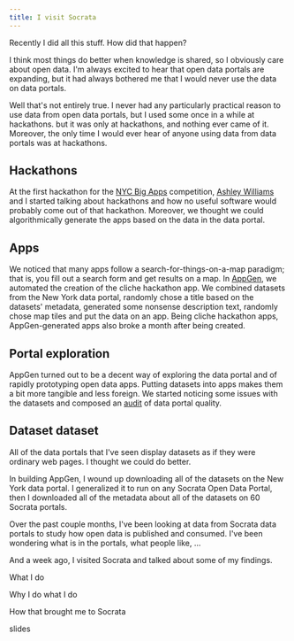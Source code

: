 ```yaml
---
title: I visit Socrata
---
```

<!--
I want knowledge to be shared. I did this and that and that other thing.
Blah blah blah.
It makes sense that I would care about open data.
But never used for practical purpose
So maybe I'm more interested in the sharing of knowledge.
-->
Recently I did all this stuff. How did that happen?

I think most things do better when knowledge is shared,
so I obviously care about open data. I'm always excited to
hear that open data portals are expanding, but it had always
bothered me that I would never use the data on data portals.

Well that's not entirely true. I never had any particularly practical
reason to use data from open data portals, but I used some once in a
while at hackathons.
but it was only at hackathons, and nothing ever came of it. Moreover,
the only time I would ever hear of anyone using data from data portals
was at hackathons.

## Hackathons
At the first hackathon for the [NYC Big Apps](http://nycbigapps.com/)
competition, [Ashley Williams](http://heyashleyashley.com) and I started
talking about hackathons and how no useful software would probably come
out of that hackathon. Moreover, we thought we could algorithmically
generate the apps based on the data in the data portal.

## Apps
We noticed that many apps follow a search-for-things-on-a-map paradigm;
that is, you fill out a search form and get results on a map. In
[AppGen](http://appgen.me), we automated the creation of the cliche
hackathon app. We combined datasets from the New York data portal,
randomly chose a title based on the datasets' metadata, generated some
nonsense description text, randomly chose map tiles and put the data on
an app. Being cliche hackathon apps, AppGen-generated apps also broke
a month after being created.

## Portal exploration
AppGen turned out to be a decent way of exploring the data portal
and of rapidly prototyping open data apps. Putting datasets into apps
makes them a bit more tangible and less foreign. We started noticing
some issues with the datasets and composed an 
[audit](http://www.appgen.me/audit) of data portal quality.

## Dataset dataset
All of the data portals that I've seen display datasets as if they were
ordinary web pages. I thought we could do better.

In building AppGen, I wound up downloading all of the datasets on the
New York data portal. I generalized it to run on any Socrata Open Data
Portal, then I downloaded all of the metadata about all of the datasets
on 60 Socrata portals.


Over the past couple months, I've been looking at data from Socrata
data portals to study how open data is published and consumed. I've
been wondering what is in the portals, what people like, ...

And a week ago, I visited Socrata and talked about some of my findings.



What I do

Why I do what I do

How that brought me to Socrata



slides



